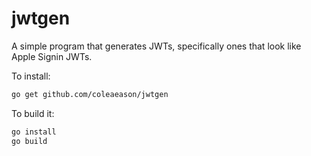 # jwtgen

A simple program that generates JWTs, specifically ones that look like Apple Signin JWTs.

To install:

```bash
go get github.com/coleaeason/jwtgen
```

To build it:
```bash
go install
go build
```